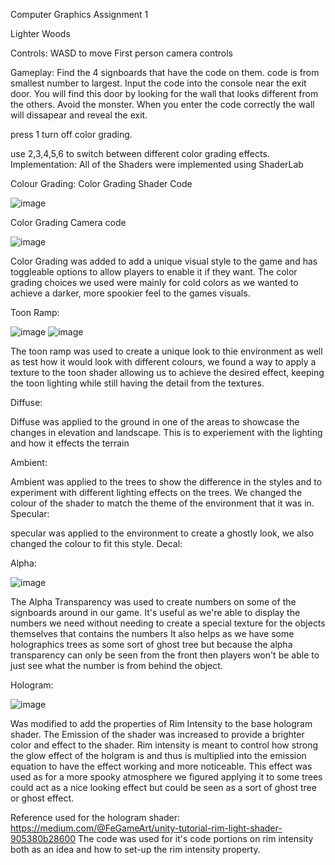 Computer Graphics Assignment 1

Lighter Woods

Controls:
WASD to move
First person camera controls

Gameplay:
Find the 4 signboards that have the code on them.
code is from smallest number to largest.
Input the code into the console near the exit door.
You will find this door by looking for the wall that looks different from the others.
Avoid the monster.
When you enter the code correctly the wall will dissapear and reveal the exit.

press 1 turn off color grading.

use 2,3,4,5,6 to switch between different color grading effects. 
Implementation:
All of the Shaders were implemented using ShaderLab

Colour Grading:
Color Grading Shader Code

![image](https://github.com/user-attachments/assets/c36aed67-8220-4e81-8233-275bd1bbe60d)


Color Grading Camera code

![image](https://github.com/user-attachments/assets/0036e2e6-21a5-4192-a84f-de627494c1cd)

Color Grading was added to add a unique visual style to the game and has toggleable options to allow players to enable it if they want. The color grading choices we used were mainly for cold colors as we wanted to achieve a darker, more spookier feel to the games visuals.

Toon Ramp:

![image](https://github.com/user-attachments/assets/efb53cc9-1b36-4351-ac49-72f2d8bd54d5)
![image](https://github.com/user-attachments/assets/f58fe465-596f-49ac-bc13-64f0b0a82a35)




The toon ramp was used to create a unique look to thie environment as well as test how it would look with different colours, we found a way to apply a texture to the toon shader allowing us to achieve the desired effect, keeping the toon lighting while still having the detail from the textures. 



Diffuse:

Diffuse was applied to the ground in one of the areas to showcase the changes in elevation and landscape. This is to experiement with the lighting and how it effects the terrain

Ambient:

Ambient was applied to the trees to show the difference in the styles and to experiment with different lighting effects on the trees. We changed the colour of the shader to match the theme of the environment that it was in. 
Specular:

specular was applied to the environment to create a ghostly look, we also changed the colour to fit this style.
Decal:

Alpha:

![image](https://github.com/user-attachments/assets/b3bc9a3b-a4d6-41da-be06-79d3878db23b)

The Alpha Transparency was used to create numbers on some of the signboards around in our game. It's useful as we're able to display the numbers we need without needing to create a special texture for the objects themselves that contains the numbers It also helps as we have some holographics trees as some sort of ghost tree but because the alpha transparency can only be seen from the front then players won't be able to just see what the number is from behind the object.

Hologram:

![image](https://github.com/user-attachments/assets/bfc573f4-647f-4fce-8a4b-d9fe405f1e8d)

Was modified to add the properties of Rim Intensity to the base hologram shader. The Emission of the shader was increased to provide a brighter color and effect to the shader. Rim intensity is meant to control how strong the glow effect of the holgram is and thus is multiplied into the emission equation to have the effect working and more noticeable. This effect was used as for a more spooky atmosphere we figured applying it to some trees could act as a nice looking effect but could be seen as a sort of ghost tree or ghost effect. 

Reference used for the hologram shader: https://medium.com/@FeGameArt/unity-tutorial-rim-light-shader-905380b28600
The code was used for it's code portions on rim intensity both as an idea and how to set-up the rim intensity property.
